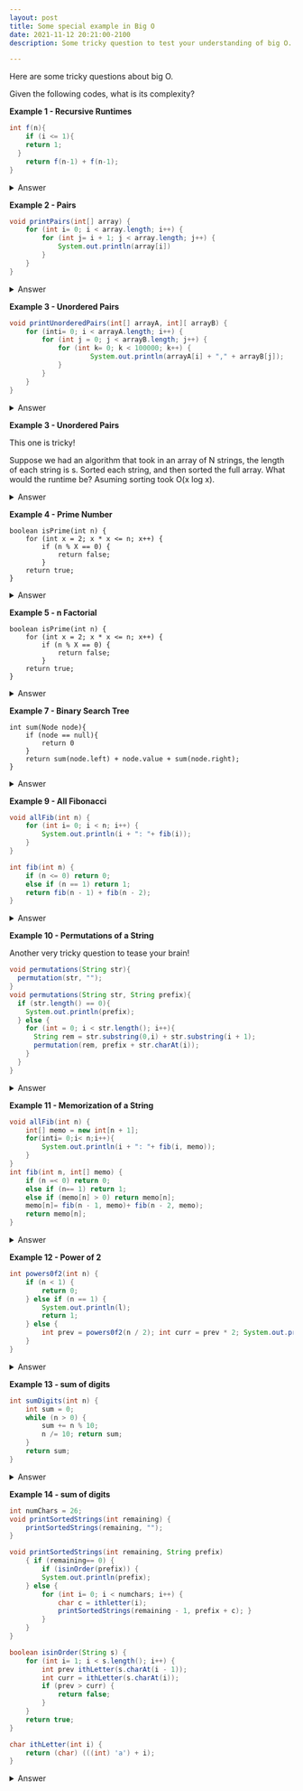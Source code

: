 ```yaml
---
layout: post
title: Some special example in Big O
date: 2021-11-12 20:21:00-2100
description: Some tricky question to test your understanding of big O.

---
```

Here are some tricky questions about big O. 

Given the following codes, what is its complexity?

**Example 1 - Recursive Runtimes**

```java
int f(n){
	if (i <= 1){
    return 1;
  }
	return f(n-1) + f(n-1);
}
```
<details>
  <summary>Answer</summary>
  Answer     is $$O(2^{N})$$
  If N = 4, f(4) will produce 2 f(3). Then, each f(3) will produce 2 f(2). Since there are 2 f(3), there will 4 f(2). Each f(2) will produce 2 f(1). Since there are 4 f(2), there will be 8 f(1). There are $$2^{0} + 2^{1} + 2^{2} ... 2^{N}$$ recursive calls which is equal to $$2^{N} - 1$$.
</details>


**Example 2 - Pairs**

```java
void printPairs(int[] array) {
    for (int i= 0; i < array.length; i++) {
        for (int j= i + 1; j < array.length; j++) {
            System.out.println(array[i])
        }
    }
}
```
<details>
  <summary>Answer</summary>
  Answer is $$O(2^{N})$$ 
  How many loops?

  $$(N-1)+(N-2)+...+2+1$$
  $$= 1+2+3+...+(N-1)$$
  $$=\frac{N(N-1)}{N}$$
  $$=O(N^{2})$$

  Or,
  Loop (i,j) produced when N = 5:
  (0,1)(0,2)(0,3)(0,4)
       (1,2)(1,3)(1,4)
            (2,3)(2,4)
                 (3,4)
  Looks like a (N,N) matrix but divided by 2, total amount of loops approximately is
  $$\frac{N*N}{2}$$
  $$ = O(N^{2})$$
</details>


**Example 3 - Unordered Pairs**

```java
void printUnorderedPairs(int[] arrayA, int][ arrayB) {
    for (inti= 0; i < arrayA.length; i++) {
        for (int j = 0; j < arrayB.length; j++) {
            for (int k= 0; k < 100000; k++) {
                    System.out.println(arrayA[i] + "," + arrayB[j]);
            }
        }
    }
}
```

<details>
  <summary>Answer</summary>
  Answer is 
  $$O(100000MN})$$
  $$O(MN})$$
</details>


**Example 3 - Unordered Pairs**

This one is tricky!

Suppose we had an algorithm that took in an array of N strings, the length of each string is s.
Sorted each string, and then sorted the full array. What would the runtime be? Asuming sorting took O(x log x). 

<details>
  <summary>Answer</summary>
  Sorting a string takes s log s and there N strings.
  Soring  strings takes O(N * s log s).
  Now sorting the array! This is the tricky part.
  The way we sort string in a array is to compare each character in string.
  There are s characters, each time takes O(s).
  There N log N comparsion, therefore this will take O(s*N log N) time

  Answer is O(N * s log s) + O(s * N log N) = O(N * s(log N + log s)).
</details>


**Example 4 - Prime Number**

```
boolean isPrime(int n) {
    for (int x = 2; x * x <= n; x++) {
        if (n % X == 0) {
            return false;
        }
    return true;
} 
```

<details>
  <summary>Answer</summary>
  When this loop stop?
  x will mutiply itself until it is smaller or equal to n
  We can write this,
  $$ x * x = n $$
  $$ x ^{2} = n $$
  When,
  $$ x = \sqrt{n}$$
  The loop exists, so the complexity is
  $$ = O (\sqrt{n})$$

  If n is 100,
  x will go though,

  2*2->4*4->5*5->6*6->7*7->8*8->9*9->10*10

  This is when the loops tops because 10*10 <= 100. 
</details>

**Example 5 - n Factorial**

```
boolean isPrime(int n) {
    for (int x = 2; x * x <= n; x++) {
        if (n % X == 0) {
            return false;
        }
    return true;
} 
```

<details>
  <summary>Answer</summary>
  When this loop stop?
  x will mutiply itself until it is smaller or equal to n
  We can write this,
  $$ x * x = n $$
  $$ x ^{2} = n $$
  When,
  $$ x = \sqrt{n}$$
  The loop exists, so the complexity is
  $$ = O (\sqrt{n})$$

  If n is 100,
  x will go though,

  2*2->4*4->5*5->6*6->7*7->8*8->9*9->10*10

  This is when the loops stops because 10*10 <= 100. 
</details>

**Example 7 - Binary Search Tree**

```
int sum(Node node){
    if (node == null){
    	return 0
    }
    return sum(node.left) + node.value + sum(node.right);
}
```

<details>
  <summary>Answer</summary>
  First glance at this question, you might think binary tree means O(Log N)!
  But if you think carefully, this code travrses all nodes which means its complexity is O(N).

  Mathematically, we said that in first examples, each recusive calls will produce 2 recursive calls and there are $$2^{0} + 2^{1} + 2^{2} ... 2^{N}$$ recursive calls which is equal to $$2^{depth} - 1$$. The depth is $$Log N$$, where N is the amount of nodes. Put it together we have,
  $$Let P = 2^{log N}$$
  $$ log P = log 2^{log N}$$
  $$ log P = log N$$
  $$ p = N $$
  $$ 2^{log N} = N $$
 which is also O(N).
</details>

**Example 9 - All Fibonacci**

```java
void allFib(int n) {
    for (int i= 0; i < n; i++) {
        System.out.println(i + ": "+ fib(i));
    }
}

int fib(int n) {
    if (n <= 0) return 0;
    else if (n == 1) return 1;
    return fib(n - 1) + fib(n - 2);
}
```
<details>
  <summary>Answer</summary>
    $$2^{n} + 2^{n-1} + 2^{n-2} + ... 2^{1}$$
    $$ = O(2^{n}) $$
</details>

**Example 10 - Permutations of a String**

Another very tricky question to tease your brain!

```java
void permutations(String str){
  permutation(str, "");
}
void permutations(String str, String prefix){
  if (str.length() == 0){
    System.out.println(prefix);
  } else {
    for (int = 0; i < str.length(); i++){
      String rem = str.substring(0,i) + str.substring(i + 1);
      permutation(rem, prefix + str.charAt(i));
    }
  }
}
```
<details>
  <summary>Answer</summary>
    How many base cases are there?
    
    If the length of string is N.
    
    There are N combination N*(N-1)*(N-2)...*1, that means we have N! base case
    
    How many calls before based case?
    
    Everytime you call permutation with N-1 call until you reach base case.
    
    Since there N charaters so at most N calls before the based case.
    
    We have N! base each case at most call N times.
    
    So complexity is O(N*N!).
    
    Each call take O(N) time to print and O(N)  to concatenate, which O(2N) = O(N)
    
    Total complexity = O(N^2 * N!)
</details>

**Example 11 - Memorization of a String**
```java
void allFib(int n) {
    int[] memo = new int[n + 1];
    for(inti= 0;i< n;i++){
        System.out.println(i + ": "+ fib(i, memo));
    }
}
int fib(int n, int[] memo) {
    if (n =< 0) return 0;
    else if (n== 1) return 1;
    else if (memo[n] > 0) return memo[n];
    memo[n]= fib(n - 1, memo)+ fib(n - 2, memo);
    return memo[n];
}
```
<details>
  <summary>Answer</summary>
    Any previous number will be remembered in the array.
    So compexity is O(N)
</details>

**Example 12 - Power of 2**
```java
int powers0f2(int n) {
    if (n < 1) {
        return 0;
    } else if (n == 1) {
        System.out.println(l);
        return 1;
    } else {
        int prev = powers0f2(n / 2); int curr = prev * 2; System.out.println(curr); return curr;
    }   
}
```
<details>
  <summary>Answer</summary>
    The complexity is
    $$ log N $$
    The recusrive call divided n/2 in every calls, how many calls until base case which is 0?
</details>

**Example 13 - sum of digits**
```java
int sumDigits(int n) {
    int sum = 0;
    while (n > 0) {
        sum += n % 10;
        n /= 10; return sum;
    }
    return sum;
}
```
<details>
  <summary>Answer</summary>
    The complexity is equal to numbers of digits, lets its d.
    
    What is the largest of value N?
    
    If d is 4, then the largest value is 10000.
    The largest is equal to,
    $$ N = 10 ^ {d} $$
    $$ log N = log 10 ^ {d} $$
    $$ d = log N $$
    
    Hence, the complexity is O(log N).
    
</details>

**Example 14 - sum of digits**
```java
int numChars = 26;
void printSortedStrings(int remaining) {
    printSortedStrings(remaining, "");
}

void printSortedStrings(int remaining, String prefix) 
    { if (remaining== 0) {
        if (isinOrder(prefix)) {
        System.out.println(prefix);
    } else {
        for (int i= 0; i < numchars; i++) {
            char c = ithletter(i);
            printSortedStrings(remaining - 1, prefix + c); }
        }
    }
}

boolean isinOrder(String s) {
    for (int i= 1; i < s.length(); i++) {
        int prev ithLetter(s.charAt(i - 1));
        int curr = ithLetter(s.charAt(i));
        if (prev > curr) {
            return false;
        } 
    }
    return true;
}

char ithLetter(int i) {
    return (char) (((int) 'a') + i); 
}
```
<details>
  <summary>Answer</summary>
    Lets r is the remaining (the length of string).
    
    The loop in printSortedStrings loop though all the numChars, lets say is c.
    
    If r = 4, then there will be 4 printSortedStrings, because the parameters of printSortedStrings is (r-1) until base case which is when r = 0
    
    So the complexity of generating string is,
    $$O(c^{r})$$
    And, we check if the string is sorted, the way we check is to loop though all the string which takes O(r), we did that to every strings.
    
    Total complexity,
    
    $$O(rc^{r})$$
    
</details>
